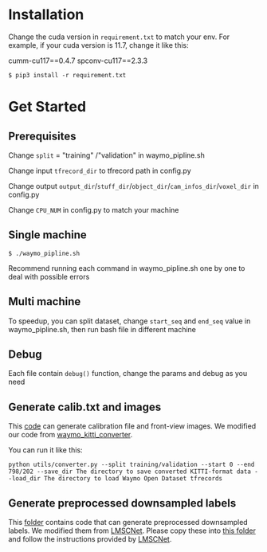 # Installation
Change the cuda version in ``requirement.txt`` to match your env. For example, if your cuda version is 11.7, change it like this:

cumm-cu117==0.4.7
spconv-cu117==2.3.3
```
$ pip3 install -r requirement.txt
```

# Get Started
## Prerequisites
Change ``split`` = "training" /"validation" in waymo_pipline.sh

Change input ``tfrecord_dir`` to tfrecord path in config.py

Change output ``output_dir``/``stuff_dir``/``object_dir``/``cam_infos_dir``/``voxel_dir`` in config.py

Change ``CPU_NUM``   in config.py to match your machine

## Single machine
```
$ ./waymo_pipline.sh
```
Recommend running each command in waymo_pipline.sh one by one to deal with possible errors
## Multi machine
To speedup, you can split dataset, change ``start_seq`` and ``end_seq`` value in waymo_pipline.sh, then run bash file in different machine

## Debug
Each file contain ``debug()`` function, change the params and debug as you need

## Generate calib.txt and images
This [code](https://github.com/ai4ce/SSCBench/blob/main/dataset/Waymo/data_generation/utils/converter.py) can generate calibration file and front-view images. We modified our code from [waymo_kitti_converter](https://github.com/caizhongang/waymo_kitti_converter).

You can run it like this:

```
python utils/converter.py --split training/validation --start 0 --end 798/202 --save_dir The directory to save converted KITTI-format data --load_dir The directory to load Waymo Open Dataset tfrecords
```
## Generate preprocessed downsampled labels
This [folder](https://github.com/ai4ce/SSCBench/tree/main/dataset/Waymo/data_generation/preprocessing) contains code that can generate preprocessed downsampled labels. We modified them from [LMSCNet](https://github.com/astra-vision/LMSCNet/tree/main#dataset). Please copy these into [this folder](https://github.com/astra-vision/LMSCNet/tree/main/LMSCNet/data) and follow the instructions provided by [LMSCNet](https://github.com/astra-vision/LMSCNet/tree/main#dataset).
